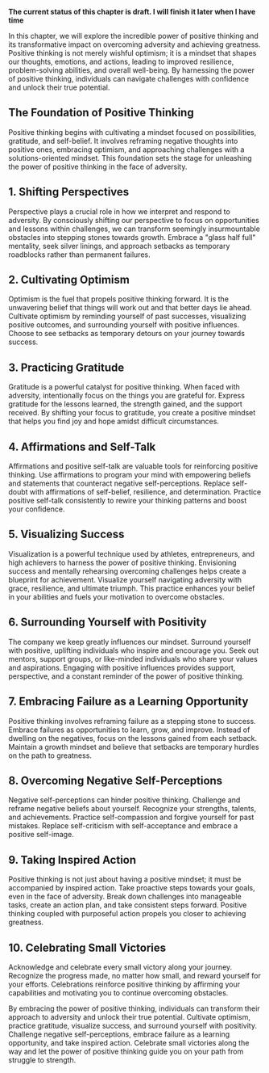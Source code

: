 **The current status of this chapter is draft. I will finish it later when I have time**

In this chapter, we will explore the incredible power of positive thinking and its transformative impact on overcoming adversity and achieving greatness. Positive thinking is not merely wishful optimism; it is a mindset that shapes our thoughts, emotions, and actions, leading to improved resilience, problem-solving abilities, and overall well-being. By harnessing the power of positive thinking, individuals can navigate challenges with confidence and unlock their true potential.

**The Foundation of Positive Thinking**
---------------------------------------

Positive thinking begins with cultivating a mindset focused on possibilities, gratitude, and self-belief. It involves reframing negative thoughts into positive ones, embracing optimism, and approaching challenges with a solutions-oriented mindset. This foundation sets the stage for unleashing the power of positive thinking in the face of adversity.

**1. Shifting Perspectives**
----------------------------

Perspective plays a crucial role in how we interpret and respond to adversity. By consciously shifting our perspective to focus on opportunities and lessons within challenges, we can transform seemingly insurmountable obstacles into stepping stones towards growth. Embrace a "glass half full" mentality, seek silver linings, and approach setbacks as temporary roadblocks rather than permanent failures.

**2. Cultivating Optimism**
---------------------------

Optimism is the fuel that propels positive thinking forward. It is the unwavering belief that things will work out and that better days lie ahead. Cultivate optimism by reminding yourself of past successes, visualizing positive outcomes, and surrounding yourself with positive influences. Choose to see setbacks as temporary detours on your journey towards success.

**3. Practicing Gratitude**
---------------------------

Gratitude is a powerful catalyst for positive thinking. When faced with adversity, intentionally focus on the things you are grateful for. Express gratitude for the lessons learned, the strength gained, and the support received. By shifting your focus to gratitude, you create a positive mindset that helps you find joy and hope amidst difficult circumstances.

**4. Affirmations and Self-Talk**
---------------------------------

Affirmations and positive self-talk are valuable tools for reinforcing positive thinking. Use affirmations to program your mind with empowering beliefs and statements that counteract negative self-perceptions. Replace self-doubt with affirmations of self-belief, resilience, and determination. Practice positive self-talk consistently to rewire your thinking patterns and boost your confidence.

**5. Visualizing Success**
--------------------------

Visualization is a powerful technique used by athletes, entrepreneurs, and high achievers to harness the power of positive thinking. Envisioning success and mentally rehearsing overcoming challenges helps create a blueprint for achievement. Visualize yourself navigating adversity with grace, resilience, and ultimate triumph. This practice enhances your belief in your abilities and fuels your motivation to overcome obstacles.

**6. Surrounding Yourself with Positivity**
-------------------------------------------

The company we keep greatly influences our mindset. Surround yourself with positive, uplifting individuals who inspire and encourage you. Seek out mentors, support groups, or like-minded individuals who share your values and aspirations. Engaging with positive influences provides support, perspective, and a constant reminder of the power of positive thinking.

**7. Embracing Failure as a Learning Opportunity**
--------------------------------------------------

Positive thinking involves reframing failure as a stepping stone to success. Embrace failures as opportunities to learn, grow, and improve. Instead of dwelling on the negatives, focus on the lessons gained from each setback. Maintain a growth mindset and believe that setbacks are temporary hurdles on the path to greatness.

**8. Overcoming Negative Self-Perceptions**
-------------------------------------------

Negative self-perceptions can hinder positive thinking. Challenge and reframe negative beliefs about yourself. Recognize your strengths, talents, and achievements. Practice self-compassion and forgive yourself for past mistakes. Replace self-criticism with self-acceptance and embrace a positive self-image.

**9. Taking Inspired Action**
-----------------------------

Positive thinking is not just about having a positive mindset; it must be accompanied by inspired action. Take proactive steps towards your goals, even in the face of adversity. Break down challenges into manageable tasks, create an action plan, and take consistent steps forward. Positive thinking coupled with purposeful action propels you closer to achieving greatness.

**10. Celebrating Small Victories**
-----------------------------------

Acknowledge and celebrate every small victory along your journey. Recognize the progress made, no matter how small, and reward yourself for your efforts. Celebrations reinforce positive thinking by affirming your capabilities and motivating you to continue overcoming obstacles.

By embracing the power of positive thinking, individuals can transform their approach to adversity and unlock their true potential. Cultivate optimism, practice gratitude, visualize success, and surround yourself with positivity. Challenge negative self-perceptions, embrace failure as a learning opportunity, and take inspired action. Celebrate small victories along the way and let the power of positive thinking guide you on your path from struggle to strength.
